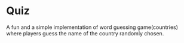# Quiz
A fun and a simple implementation of word guessing game(countries) where players guess the name of the country randomly chosen.
